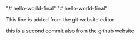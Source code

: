"# hello-world-final" 
"# hello-world-final" 

This line is added from the git website editor

this is a second commit also from the github website

